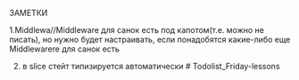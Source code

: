 ЗАМЕТКИ

1.Middlewa//Middleware для санок есть
под капотом(т.е. можно не писать), но нужно будет настраивать, если понадобятся какие-либо еще Middlewarere для санок
есть

2. в slice стейт типизируется автоматически
#   T o d o l i s t _ F r i d a y - l e s s o n s  
 
